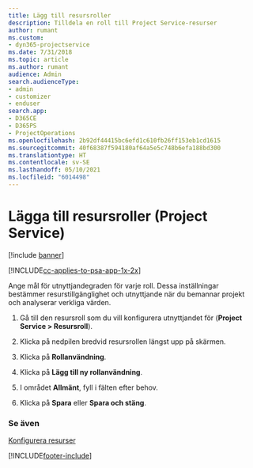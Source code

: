```yaml
---
title: Lägg till resursroller
description: Tilldela en roll till Project Service-resurser
author: rumant
ms.custom:
- dyn365-projectservice
ms.date: 7/31/2018
ms.topic: article
ms.author: rumant
audience: Admin
search.audienceType:
- admin
- customizer
- enduser
search.app:
- D365CE
- D365PS
- ProjectOperations
ms.openlocfilehash: 2b92df44415bc6efd1c610fb26ff153eb1cd1615
ms.sourcegitcommit: 40f68387f594180af64a5e5c748b6efa188bd300
ms.translationtype: HT
ms.contentlocale: sv-SE
ms.lasthandoff: 05/10/2021
ms.locfileid: "6014498"
---
```

# <a name="add-resource-roles-project-service"></a>Lägga till resursroller (Project Service)

[!include [banner](../includes/psa-now-project-operations.md)]

[!INCLUDE[cc-applies-to-psa-app-1x-2x](../includes/cc-applies-to-psa-app-1x-2x.md)]

Ange mål för utnyttjandegraden för varje roll. Dessa inställningar bestämmer resurstillgänglighet och utnyttjande när du bemannar projekt och analyserar verkliga värden.  
  
1.  Gå till den resursroll som du vill konfigurera utnyttjandet för (**Project Service > Resursroll**).  
  
2.  Klicka på nedpilen bredvid resursrollen längst upp på skärmen.  
  
3.  Klicka på **Rollanvändning**.  
  
4.  Klicka på **Lägg till ny rollanvändning**.  
  
5.  I området **Allmänt**, fyll i fälten efter behov.  
  
6.  Klicka på **Spara** eller **Spara och stäng**.  
  
### <a name="see-also"></a>Se även  
 [Konfigurera resurser](../psa/set-up-resources.md)


[!INCLUDE[footer-include](../includes/footer-banner.md)]
